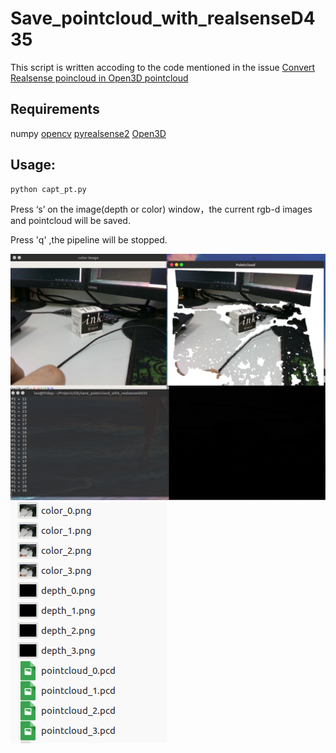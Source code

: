 # Save_pointcloud_with_realsenseD435
This script is written accoding to the code mentioned in the issue [Convert Realsense poincloud in Open3D pointcloud](https://github.com/IntelVCL/Open3D/issues/473)

## Requirements
numpy
[opencv](https://pypi.org/project/opencv-python/)
[pyrealsense2](https://pypi.org/project/pyrealsense2/)
[Open3D](https://github.com/IntelVCL/Open3D)


## Usage:
```python
python capt_pt.py
```

Press ‘s’ on the image(depth or color) window，the current rgb-d images and pointcloud will be saved.

Press 'q' ,the pipeline will be stopped.

![result](doc/result1.png)
![result](doc/result2.png)

 

